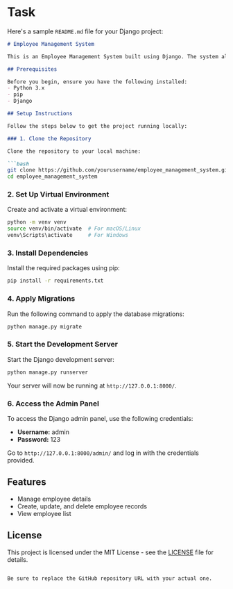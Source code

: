 # Task

Here's a sample `README.md` file for your Django project:

```markdown
# Employee Management System

This is an Employee Management System built using Django. The system allows managing employees, their details, and more.

## Prerequisites

Before you begin, ensure you have the following installed:
- Python 3.x
- pip
- Django

## Setup Instructions

Follow the steps below to get the project running locally:

### 1. Clone the Repository

Clone the repository to your local machine:

```bash
git clone https://github.com/yourusername/employee_management_system.git
cd employee_management_system
```

### 2. Set Up Virtual Environment

Create and activate a virtual environment:

```bash
python -m venv venv
source venv/bin/activate  # For macOS/Linux
venv\Scripts\activate     # For Windows
```

### 3. Install Dependencies

Install the required packages using pip:

```bash
pip install -r requirements.txt
```

### 4. Apply Migrations

Run the following command to apply the database migrations:

```bash
python manage.py migrate
```

### 5. Start the Development Server

Start the Django development server:

```bash
python manage.py runserver
```

Your server will now be running at `http://127.0.0.1:8000/`.

### 6. Access the Admin Panel

To access the Django admin panel, use the following credentials:

- **Username:** admin
- **Password:** 123

Go to `http://127.0.0.1:8000/admin/` and log in with the credentials provided.

## Features

- Manage employee details
- Create, update, and delete employee records
- View employee list

## License

This project is licensed under the MIT License - see the [LICENSE](LICENSE) file for details.
```

Be sure to replace the GitHub repository URL with your actual one.
